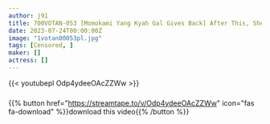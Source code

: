 ```yaml
---
author: j91
title: 700VOTAN-053 [Momokami Yang Kyah Gal Gives Back] After This, She Had Messy Sex #Enachi #POV Specialization #VR Feeling Even Without Goggles [POV] Momokami Yang Kyah Gal Came Into Her House And Said She Was Giving Back, And Had Crazy Sex Until Her Balls Were Empty Ena Satsuki
date: 2023-07-24T00:00:00Z
image: "1votan00053pl.jpg"
tags: [Censored, ]
maker: []
actress: []
---
```



{{< youtubepl Odp4ydeeOAcZZWw >}}
###

{{% button href="https://streamtape.to/v/Odp4ydeeOAcZZWw" icon="fas fa-download" %}}download this video{{% /button %}}

